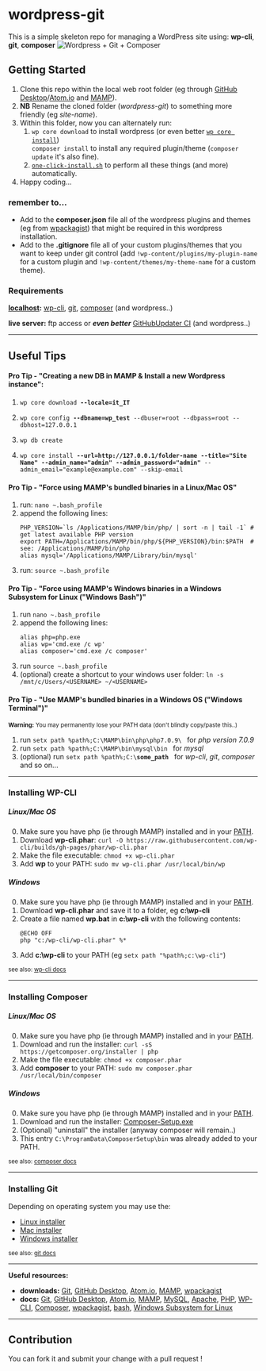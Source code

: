 # wordpress-git

This is a simple skeleton repo for managing a WordPress site using: **wp-cli**, **git**, **composer**
![Wordpress + Git + Composer](https://cdn.deliciousbrains.com/content/uploads/2015/05/Git-Composer.png)

## Getting Started

1. Clone this repo within the local web root folder (eg through [GitHub Desktop](https://desktop.github.com/)/[Atom.io](https://atom.io/) and [MAMP](https://www.mamp.info/)).
2. **NB** Rename the cloned folder (_wordpress-git_) to something more friendly (eg _site-name_).
3. Within this folder, now you can alternately run:
      1. `wp core download` to install wordpress (or even better [`wp core install`](#pro-tip---creating-a-new-db-in-mamp--install-a-new-wordpress-instance))<br>`composer install` to install any required plugin/theme (`composer update` it's also fine).
      2. [`one-click-install.sh`](./one-click-install.sh) to perform all these things (and more) automatically.
6. Happy coding...

### remember to...
- Add to the **composer.json** file all of the wordpress plugins and themes (eg from [wpackagist](http://wpackagist.org/)) that might be required in this wordpress installation.
- Add to the **.gitignore** file all of your custom plugins/themes that you want to keep under git control (add `!wp-content/plugins/my-plugin-name` for a custom plugin and `!wp-content/themes/my-theme-name` for a custom theme).

### Requirements
**[localhost](http://127.0.0.1):** [wp-cli](#installing-wp-cli), [git](#installing-git), [composer](#installing-composer) (and wordpress..)

**live server:** ftp access or _**even better**_ [GitHubUpdater CI](https://medium.com/@limikael/continuous-integration-for-wordpress-d152ec4852e5) (and wordpress..)

---

## Useful Tips

#### Pro Tip - "Creating a new DB in MAMP & Install a new Wordpress instance":

1. `wp core download `**`--locale=it_IT`**

2. `wp core config `**`--dbname=wp_test`**` --dbuser=root --dbpass=root --dbhost=127.0.0.1`

3. `wp db create`

4. `wp core install `**`--url=http://127.0.0.1/folder-name`**` `**`--title="Site Name"`**` `**`--admin_name="admin"`**` `**`--admin_password="admin"`**` --admin_email="example@example.com" --skip-email`

#### Pro Tip - "Force using MAMP's bundled binaries in a Linux/Mac OS"
1. run: `nano ~.bash_profile`
2. append the following lines:
     ```
     PHP_VERSION=`ls /Applications/MAMP/bin/php/ | sort -n | tail -1` # get latest available PHP version
     export PATH=/Applications/MAMP/bin/php/${PHP_VERSION}/bin:$PATH  # see: /Applications/MAMP/bin/php
     alias mysql='/Applications/MAMP/Library/bin/mysql'
     ```
3. run: `source ~.bash_profile`

#### Pro Tip - "Force using MAMP's Windows binaries in a Windows Subsystem for Linux ("Windows Bash")"
1. run `nano ~.bash_profile`
2. append the following lines:
     ```
     alias php=php.exe
     alias wp='cmd.exe /c wp'
     alias composer='cmd.exe /c composer'
     ```
3. run `source ~.bash_profile`
4. (optional) create a shortcut to your windows user folder: `ln -s /mnt/c/Users/<USERNAME> ~/<USERNAME>`

#### Pro Tip - "Use MAMP's bundled binaries in a Windows OS ("Windows Terminal")"
<sub><b>Warning:</b> You may permanently lose your PATH data (don't blindly copy/paste this..)</sub>
1. run ``setx path %path%;C:\MAMP\bin\php\php7.0.9\ `` for _php version 7.0.9_
2. run ``setx path %path%;C:\MAMP\bin\mysql\bin `` for _mysql_
3. (optional) run ``setx path %path%;C:\``**``some_path``**`` `` for _wp-cli_, _git_, _composer_ and so on...

---

### Installing WP-CLI

##### Linux/Mac OS

0. Make sure you have php (ie through MAMP) installed and in your [PATH](#pro-tip---force-using-mamps-bundled-binaries-in-a-linuxmac-os).
1. Download **wp-cli.phar**: `curl -O https://raw.githubusercontent.com/wp-cli/builds/gh-pages/phar/wp-cli.phar`
2. Make the file executable: `chmod +x wp-cli.phar`
3. Add **wp** to your PATH: `sudo mv wp-cli.phar /usr/local/bin/wp`

##### Windows

0. Make sure you have php (ie through MAMP) installed and in your [PATH](#pro-tip---use-mamps-bundled-binaries-in-a-windows-os-windows-terminal).
1. Download **wp-cli.phar** and save it to a folder, eg **c:\wp-cli**
2. Create a file named **wp.bat** in **c:\wp-cli** with the following contents:
     ```
     @ECHO OFF
     php "c:/wp-cli/wp-cli.phar" %*
     ```
3. Add **c:\wp-cli** to your PATH (eg `setx path "%path%;c:\wp-cli"`)

<sub>see also: <a href="https://make.wordpress.org/cli/handbook/installing/">wp-cli docs</a></sub>

---

### Installing Composer

##### Linux/Mac OS

0. Make sure you have php (ie through MAMP) installed and in your [PATH](#pro-tip---force-using-mamps-bundled-binaries-in-a-linuxmac-os).
1. Download and run the installer: `curl -sS https://getcomposer.org/installer | php`
2. Make the file executable: `chmod +x composer.phar`
3. Add **composer** to your PATH: `sudo mv composer.phar /usr/local/bin/composer`

##### Windows

0. Make sure you have php (ie through MAMP) installed and in your [PATH](#pro-tip---use-mamps-bundled-binaries-in-a-windows-os-windows-terminal).
1. Download and run the installer: [Composer-Setup.exe](https://getcomposer.org/Composer-Setup.exe)
2. (Optional) "uninstall" the installer (anyway composer will remain..)
3. This entry `C:\ProgramData\ComposerSetup\bin` was already added to your PATH.

<sub>see also: <a href="https://getcomposer.org/doc/00-intro.md">composer docs</a></sub>

---

### Installing Git

Depending on operating system you may use the:
- [Linux installer](https://git-scm.com/download/linux)
- [Mac installer](https://git-scm.com/download/mac)
- [Windows installer](https://git-scm.com/download/win)

<sub>see also: <a href="https://git-scm.com/book/en/">git docs</a></sub>

---

**Useful resources:**
- **downloads:** [Git](https://git-scm.com/downloads), [GitHub Desktop](https://desktop.github.com/), [Atom.io](https://atom.io/), [MAMP](https://www.mamp.info/en/downloads/), [wpackagist](https://wpackagist.org/)
- **docs:** [Git](https://git-scm.com/book), [GitHub Desktop](https://help.github.com/desktop/guides/getting-started-with-github-desktop/), [Atom.io](https://flight-manual.atom.io/), [MAMP](http://documentation.mamp.info/), [MySQL](https://dev.mysql.com/doc/), [Apache](https://httpd.apache.org/docs/current/), [PHP](https://secure.php.net/manual/en/), [WP-CLI](https://make.wordpress.org/cli/handbook/), [Composer](https://getcomposer.org/doc/), [wpackagist](https://wpackagist.org/), [bash](https://www.gnu.org/software/bash/manual/html_node/index.html), [Windows Subsystem for Linux](https://docs.microsoft.com/en-us/windows/wsl/about)

---

## Contribution

 You can fork it and submit your change with a pull request !
